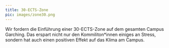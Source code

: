 ```yaml
---
title: 30-ECTS-Zone
pic: images/zone30.png 
---
```

Wir fordern die Einführung einer 30-ECTS-Zone auf dem gesamten Campus Garching. Das erspart nicht nur den Kommiliton*innen einiges an Stress, sondern hat auch einen positiven Effekt auf das Klima am Campus.
